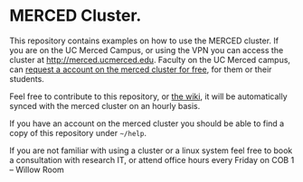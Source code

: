 # MERCED Cluster. 

This repository contains examples on how to use the MERCED cluster. If you are
on the UC Merced Campus, or using the VPN you can access the cluster at
http://merced.ucmerced.edu. Faculty on the UC Merced campus, can [request a
account on the merced cluster for
free](https://it.ucmerced.edu/content/merced-cluster-new-user-account), for them
or their students.

Feel free to contribute to this repository, or [the wiki](https://github.com/ucmerced/merced-cluster/wiki), it will be automatically synced with the merced cluster on an hourly basis. 

If you have an account on the merced cluster you should be able to find a copy
of this repository under `~/help`.

If you are not familiar with using a cluster or a linux system feel free to book a consultation with research IT, or attend office hours every Friday on COB 1 – Willow Room

